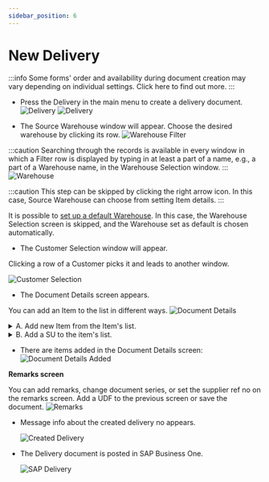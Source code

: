```yaml
---
sidebar_position: 6
---
```


# New Delivery

:::info
Some forms' order and availability during document creation may vary depending on individual settings. Click here to find out more.
:::

- Press the Delivery in the main menu to create a delivery document.
![Delivery](./media/delivery.png)
![Delivery](./media/delivery-operations-01.png)

- The Source Warehouse window will appear.
Choose the desired warehouse by clicking its row.
![Warehouse Filter](./media/warehouse-filter.png)

:::caution
Searching through the records is available in every window in which a Filter row is displayed by typing in at least a part of a name, e.g., a part of a Warehouse name, in the Warehouse Selection window.
:::
    ![Warehouse](./media/warehouse.png)

:::caution
This step can be skipped by clicking the right arrow icon. In this case, Source Warehouse can choose from setting Item details.
:::

It is possible to [set up a default Warehouse](../../starting.md#documents-tab). In this case, the Warehouse Selection screen is skipped, and the Warehouse set as default is chosen automatically.

- The Customer Selection window will appear.

Clicking a row of a Customer picks it and leads to another window.

![Customer Selection](./media/customer-selection.png)

- The Document Details screen appears.

You can add an Item to the list in different ways.
![Document Details](./media/doc-details-01.png)
<details>
<summary>A. Add new Item from the Item's list.</summary>
<div>
Add an item manually:
![New Item List](./media/new-item-list.png)

Add an item by scanning its barcode:
You can scan an Item's barcode, which leads you directly to the quantity screen.
This is the barcode of non-managed item A00001.
![Barcode](./media/barcode.png)

Scanning the barcode leads directly to the quantity screen.
![Quantity Screen](./media/quantity-screen.png)
</div>
</details>

<details>
<summary>B. Add a SU to the item's list.</summary>
<div>
You can create a New SU or add an existing SU.
![Add SU](./media/add-su.png)
</div>
</details>

- There are items added in the Document Details screen:
![Document Details Added](./media/doc-det-added.png)

**Remarks screen**

You can add remarks, change document series, or set the supplier ref no on the remarks screen. Add a UDF to the previous screen or save the document.
    ![Remarks](./media/remarks-01.png)

- Message info about the created delivery no appears.

    ![Created Delivery](./media/delivery-created.png)

- The Delivery document is posted in SAP Business One.

    ![SAP Delivery](./media/sap-delivery-01.png)
